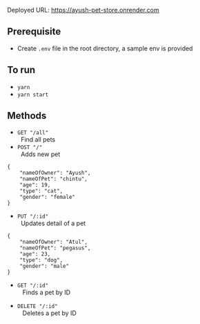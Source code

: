 Deployed URL: https://ayush-pet-store.onrender.com

## Prerequisite

- Create `.env` file in the root directory, a sample env is provided

## To run

- `yarn`
- `yarn start`

## Methods

- `GET "/all"`<br>&nbsp;&nbsp;Find all pets
- `POST "/"`<br>&nbsp;&nbsp;Adds new pet

```
{
    "nameOfOwner": "Ayush",
    "nameOfPet": "chintu",
    "age": 19,
    "type": "cat",
    "gender": "female"
}
```

- `PUT "/:id"`<br>&nbsp;&nbsp;Updates detail of a pet

```
{
    "nameOfOwner": "Atul",
    "nameOfPet": "pegasus",
    "age": 23,
    "type": "dog",
    "gender": "male"
}
```

- `GET "/:id"`<br>&nbsp;&nbsp; Finds a pet by ID

- `DELETE "/:id"`<br>&nbsp;&nbsp; Deletes a pet by ID
